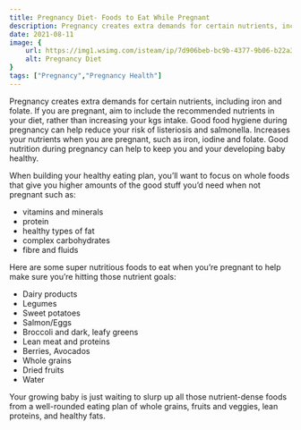 ```yaml
---
title: Pregnancy Diet- Foods to Eat While Pregnant 
description: Pregnancy creates extra demands for certain nutrients, including iron and folate. If you are pregnant, aim to include the recommended nutrients in your diet, rather than increasing your kgs intake. Good food hygiene during pregnancy can help...
date: 2021-08-11
image: {
    url: https://img1.wsimg.com/isteam/ip/7d906beb-bc9b-4377-9b06-b22a3566899c/231126218_523815545543615_7254620934652431312_.jpg/:/cr=t:0%25,l:0%25,w:100%25,h:100%25/rs=w:1280 ,
    alt: Pregnancy Diet
}
tags: ["Pregnancy","Pregnancy Health"]
---
```

Pregnancy creates extra demands for certain nutrients, including iron and folate. If you are pregnant, aim to include the recommended nutrients in your diet, rather than increasing your kgs intake. Good food hygiene during pregnancy can help reduce your risk of listeriosis and salmonella. Increases your nutrients when you are pregnant, such as iron, iodine and folate. Good nutrition during pregnancy can help to keep you and your developing baby healthy.

When building your healthy eating plan, you’ll want to focus on whole foods that give you higher amounts of the good stuff you’d need when not pregnant such as:  

- vitamins and minerals
- protein
- healthy types of fat
- complex carbohydrates
- fibre and fluids

Here are some super nutritious foods to eat when you’re pregnant to help make sure you’re hitting those nutrient goals:

- Dairy products
- Legumes
- Sweet potatoes
- Salmon/Eggs
- Broccoli and dark, leafy greens
- Lean meat and proteins
- Berries, Avocados
- Whole grains
- Dried fruits
- Water

Your growing baby is just waiting to slurp up all those nutrient-dense foods from a well-rounded eating plan of whole grains, fruits and veggies, lean proteins, and healthy fats.